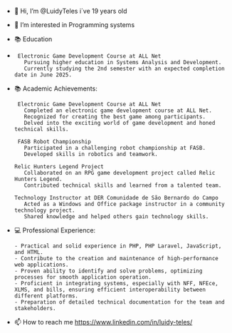 - 👋 Hi, I’m @LuidyTeles i´ve 19 years old
- 👀 I’m interested in Programming systems
- 📚 Education
-      Electronic Game Development Course at ALL Net
         Pursuing higher education in Systems Analysis and Development.
         Currently studying the 2nd semester with an expected completion date in June 2025.
  
- 📚 Academic Achievements:
  
       Electronic Game Development Course at ALL Net
         Completed an electronic game development course at ALL Net.
         Recognized for creating the best game among participants.
         Delved into the exciting world of game development and honed technical skills.
  
       FASB Robot Championship
         Participated in a challenging robot championship at FASB.
         Developed skills in robotics and teamwork.

      Relic Hunters Legend Project
         Collaborated on an RPG game development project called Relic Hunters Legend.
         Contributed technical skills and learned from a talented team.

      Technology Instructor at DER Comunidade de São Bernardo do Campo
         Acted as a Windows and Office package instructor in a community technology project.
         Shared knowledge and helped others gain technology skills.
  
- 💻​ Professional Experience:
  
      - Practical and solid experience in PHP, PHP Laravel, JavaScript, and HTML.
      - Contribute to the creation and maintenance of high-performance web applications.
      - Proven ability to identify and solve problems, optimizing processes for smooth application operation.
      - Proficient in integrating systems, especially with NFF, NFEce, XLMS, and bills, ensuring efficient interoperability between different platforms.
      - Preparation of detailed technical documentation for the team and stakeholders.
- 📫 How to reach me https://www.linkedin.com/in/luidy-teles/

<!---
LuidyTeles/LuidyTeles is a ✨ special ✨ repository because its `README.md` (this file) appears on your GitHub profile.
You can click the Preview link to take a look at your changes.
--->
